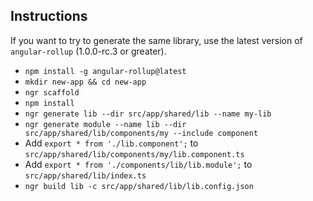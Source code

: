 ## Instructions

If you want to try to generate the same library, use the latest version of `angular-rollup` (1.0.0-rc.3 or greater).

- `npm install -g angular-rollup@latest`
- `mkdir new-app && cd new-app`
- `ngr scaffold`
- `npm install`
- `ngr generate lib --dir src/app/shared/lib --name my-lib`
- `ngr generate module --name lib --dir src/app/shared/lib/components/my --include component`
- Add `export * from './lib.component';` to `src/app/shared/lib/components/my/lib.component.ts`
- Add `export * from './components/lib/lib.module';` to `src/app/shared/lib/index.ts`
- `ngr build lib -c src/app/shared/lib/lib.config.json`
